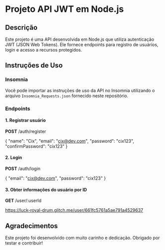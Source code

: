 # Projeto API JWT em Node.js

## Descrição
Este projeto é uma API desenvolvida em Node.js que utiliza autenticação JWT (JSON Web Tokens). Ele fornece endpoints para registro de usuários, login e acesso a recursos protegidos.

## Instruções de Uso

### Insomnia
Você pode importar as instruções de uso da API no Insomnia utilizando o arquivo `Insomnia_Requests.json` fornecido neste repositório.

### Endpoints

#### 1. Registrar usuário
**POST** /auth/register


{
  "name": "Cix",
  "email": "cix@dev.com",
  "password": "cix123",
  "confirmPassword": "cix123"
}


#### 2. Login
**POST** /auth/login

{
  "email": "cix@dev.com",
  "password": "cix123"
}


#### 3. Obter informações do usuário por ID
**GET** /user/:userId

https://luck-royal-drum.glitch.me/user/661fc5761a5ae791a4529637


## Agradecimentos
Este projeto foi desenvolvido com muito carinho e dedicação. Obrigado por testar e contribuir!
